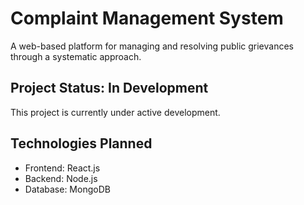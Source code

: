 # Complaint Management System

A web-based platform for managing and resolving public grievances through a systematic approach.

## Project Status: In Development

This project is currently under active development.

## Technologies Planned
- Frontend: React.js
- Backend: Node.js
- Database: MongoDB